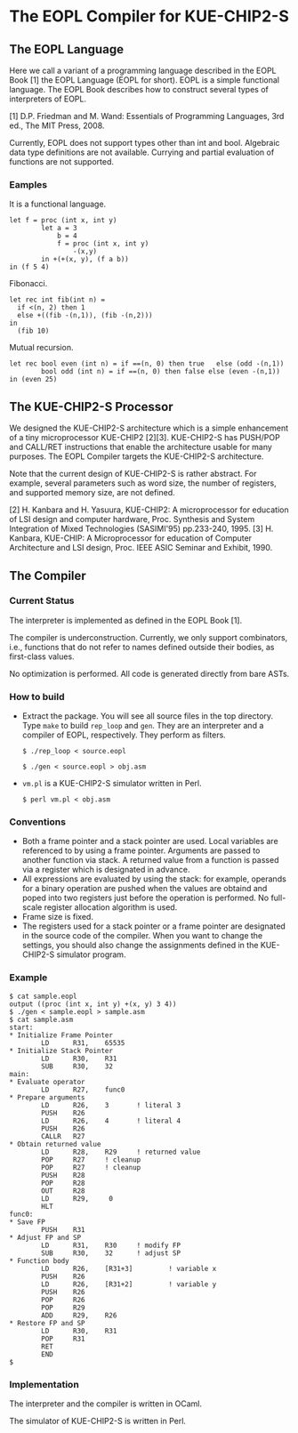 # The EOPL Compiler for KUE-CHIP2-S
## The EOPL Language

Here we call a variant of a programming language described in the EOPL Book [1] the EOPL Language (EOPL for short). EOPL is a simple functional language. The EOPL Book describes how to construct several types of interpreters of EOPL. 

[1] D.P. Friedman and M. Wand: Essentials of Programming Languages, 3rd ed., The MIT Press, 2008.

Currently, EOPL does not support types other than int and bool.
Algebraic data type definitions are not available.
Currying and partial evaluation of functions are not supported.

### Eamples

It is a functional language.


    let f = proc (int x, int y) 
            let a = 3
                b = 4
                f = proc (int x, int y)
                    -(x,y)
            in +(+(x, y), (f a b))
    in (f 5 4)

Fibonacci.

    let rec int fib(int n) =
      if <(n, 2) then 1
      else +((fib -(n,1)), (fib -(n,2)))
    in
      (fib 10)


Mutual recursion.


    let rec bool even (int n) = if ==(n, 0) then true   else (odd -(n,1))
            bool odd (int n) = if ==(n, 0) then false else (even -(n,1))
    in (even 25)


## The KUE-CHIP2-S Processor


We designed the KUE-CHIP2-S architecture which is a simple enhancement of a tiny microprocessor KUE-CHIP2 [2][3].
KUE-CHIP2-S has PUSH/POP and CALL/RET instructions that enable the architecture usable for many purposes.
The EOPL Compiler targets the KUE-CHIP2-S architecture.

Note that the current design of KUE-CHIP2-S is rather abstract.
For example, several parameters such as word size, the number of registers, and supported memory size, are not defined.

[2] H. Kanbara and H. Yasuura, KUE-CHIP2: A microprocessor for education of LSI design and computer hardware, Proc. Synthesis and System Integration of Mixed Technologies (SASIMI'95) pp.233-240, 1995.
[3] H. Kanbara, KUE-CHIP: A Microprocessor for education of Computer Architecture and LSI design, Proc. IEEE ASIC Seminar and Exhibit, 1990.

## The Compiler

### Current Status

The interpreter is implemented as defined in the EOPL Book [1].

The compiler is underconstruction.
Currently, we only support combinators, i.e., functions that do not refer to names defined outside their bodies, as first-class values.

No optimization is performed.
All code is generated directly from bare ASTs.

### How to build

 - Extract the package. You will see all source files in the top directory.
Type `make` to build `rep_loop` and  `gen`. They are an interpreter and a compiler of EOPL, respectively. They perform as filters.

    ```
    $ ./rep_loop < source.eopl
    ```
    ```
    $ ./gen < source.eopl > obj.asm
    ```


 - `vm.pl` is a KUE-CHIP2-S simulator written in Perl. 

    ```
    $ perl vm.pl < obj.asm
    ```

### Conventions
- Both a frame pointer and a stack pointer are used.
Local variables are referenced to by using a frame pointer.
Arguments are passed to another function via stack.
A returned value from a function is passed via a register which is designated in advance.
- All expressions are evaluated by using the stack:
for example, operands for a binary operation are pushed
when the values are obtaind and
poped into two registers just before the operation is performed.
No full-scale register allocation algorithm is used.
- Frame size is fixed.
- The registers used for a stack pointer or a frame pointer
are designated in the source code of the compiler.
When you want to change the settings, you should also 
change the assignments defined in the KUE-CHIP2-S simulator program.


### Example
```
$ cat sample.eopl
output ((proc (int x, int y) +(x, y) 3 4))
$ ./gen < sample.eopl > sample.asm
$ cat sample.asm
start:
* Initialize Frame Pointer
        LD      R31,    65535
* Initialize Stack Pointer
        LD      R30,    R31
        SUB     R30,    32
main:
* Evaluate operator
        LD      R27,    func0
* Prepare arguments
        LD      R26,    3       ! literal 3
        PUSH    R26
        LD      R26,    4       ! literal 4
        PUSH    R26
        CALLR   R27
* Obtain returned value
        LD      R28,    R29     ! returned value
        POP     R27     ! cleanup
        POP     R27     ! cleanup
        PUSH    R28
        POP     R28
        OUT     R28
        LD      R29,     0
        HLT
func0:
* Save FP
        PUSH    R31
* Adjust FP and SP
        LD      R31,    R30     ! modify FP
        SUB     R30,    32      ! adjust SP
* Function body
        LD      R26,    [R31+3]         ! variable x
        PUSH    R26
        LD      R26,    [R31+2]         ! variable y
        PUSH    R26
        POP     R26
        POP     R29
        ADD     R29,    R26
* Restore FP and SP
        LD      R30,    R31
        POP     R31
        RET
        END
$
```

### Implementation

The interpreter and the compiler is written in OCaml.

The simulator of KUE-CHIP2-S is written in Perl.

